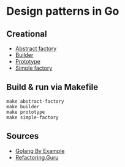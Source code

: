 # Design patterns in Go

## Creational
- [Abstract factory](/creational/abstract-factory)
- [Builder](/creational/builder/)
- [Prototype](/creational/prototype/)
- [Simple factory](/creational/simple-factory/)

## Build & run via Makefile
```
make abstract-factory
make builder
make prototype
make simple-factory
```

## Sources
- [Golang By Example](https://golangbyexample.com)
- [Refactoring.Guru](https://refactoring.guru)